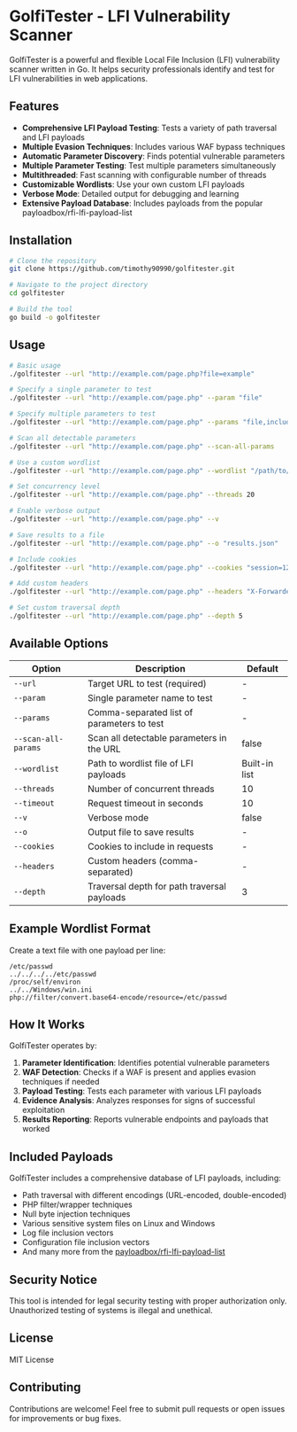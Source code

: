 # GolfiTester - LFI Vulnerability Scanner

GolfiTester is a powerful and flexible Local File Inclusion (LFI) vulnerability scanner written in Go. It helps security professionals identify and test for LFI vulnerabilities in web applications.

## Features

- **Comprehensive LFI Payload Testing**: Tests a variety of path traversal and LFI payloads 
- **Multiple Evasion Techniques**: Includes various WAF bypass techniques
- **Automatic Parameter Discovery**: Finds potential vulnerable parameters
- **Multiple Parameter Testing**: Test multiple parameters simultaneously
- **Multithreaded**: Fast scanning with configurable number of threads
- **Customizable Wordlists**: Use your own custom LFI payloads
- **Verbose Mode**: Detailed output for debugging and learning
- **Extensive Payload Database**: Includes payloads from the popular payloadbox/rfi-lfi-payload-list

## Installation

```bash
# Clone the repository
git clone https://github.com/timothy90990/golfitester.git

# Navigate to the project directory
cd golfitester

# Build the tool
go build -o golfitester
```

## Usage

```bash
# Basic usage
./golfitester --url "http://example.com/page.php?file=example"

# Specify a single parameter to test
./golfitester --url "http://example.com/page.php" --param "file"

# Specify multiple parameters to test
./golfitester --url "http://example.com/page.php" --params "file,include,path"

# Scan all detectable parameters
./golfitester --url "http://example.com/page.php" --scan-all-params

# Use a custom wordlist
./golfitester --url "http://example.com/page.php" --wordlist "/path/to/wordlist.txt"

# Set concurrency level
./golfitester --url "http://example.com/page.php" --threads 20

# Enable verbose output
./golfitester --url "http://example.com/page.php" --v

# Save results to a file
./golfitester --url "http://example.com/page.php" --o "results.json"

# Include cookies
./golfitester --url "http://example.com/page.php" --cookies "session=123456"

# Add custom headers
./golfitester --url "http://example.com/page.php" --headers "X-Forwarded-For: 127.0.0.1,User-Agent: Mozilla/5.0"

# Set custom traversal depth
./golfitester --url "http://example.com/page.php" --depth 5
```

## Available Options

| Option             | Description                                        | Default |
|--------------------|----------------------------------------------------|---------|
| `--url`            | Target URL to test (required)                      | -       |
| `--param`          | Single parameter name to test                      | -       |
| `--params`         | Comma-separated list of parameters to test         | -       |
| `--scan-all-params`| Scan all detectable parameters in the URL          | false   |
| `--wordlist`       | Path to wordlist file of LFI payloads              | Built-in list |
| `--threads`        | Number of concurrent threads                       | 10      |
| `--timeout`        | Request timeout in seconds                         | 10      |
| `--v`              | Verbose mode                                       | false   |
| `--o`              | Output file to save results                        | -       |
| `--cookies`        | Cookies to include in requests                     | -       |
| `--headers`        | Custom headers (comma-separated)                   | -       |
| `--depth`          | Traversal depth for path traversal payloads        | 3       |

## Example Wordlist Format

Create a text file with one payload per line:

```
/etc/passwd
../../../../etc/passwd
/proc/self/environ
../../Windows/win.ini
php://filter/convert.base64-encode/resource=/etc/passwd
```

## How It Works

GolfiTester operates by:

1. **Parameter Identification**: Identifies potential vulnerable parameters
2. **WAF Detection**: Checks if a WAF is present and applies evasion techniques if needed
3. **Payload Testing**: Tests each parameter with various LFI payloads
4. **Evidence Analysis**: Analyzes responses for signs of successful exploitation
5. **Results Reporting**: Reports vulnerable endpoints and payloads that worked

## Included Payloads

GolfiTester includes a comprehensive database of LFI payloads, including:

- Path traversal with different encodings (URL-encoded, double-encoded)
- PHP filter/wrapper techniques
- Null byte injection techniques
- Various sensitive system files on Linux and Windows
- Log file inclusion vectors
- Configuration file inclusion vectors
- And many more from the [payloadbox/rfi-lfi-payload-list](https://github.com/payloadbox/rfi-lfi-payload-list)

## Security Notice

This tool is intended for legal security testing with proper authorization only. Unauthorized testing of systems is illegal and unethical.

## License

MIT License

## Contributing

Contributions are welcome! Feel free to submit pull requests or open issues for improvements or bug fixes.